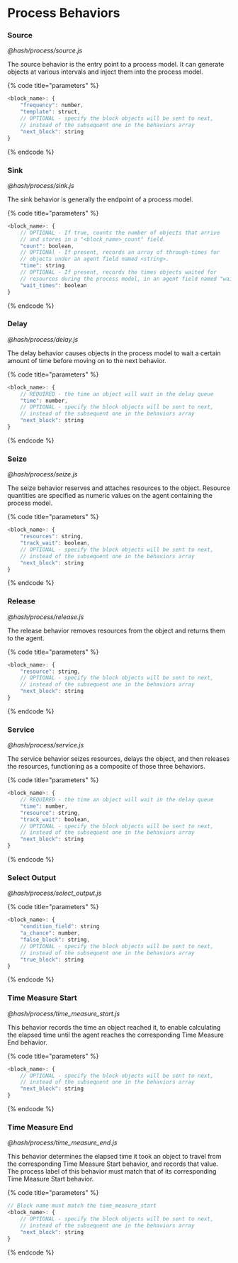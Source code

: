 # Process Behaviors

### Source

_@hash/process/source.js_

The source behavior is the entry point to a process model. It can generate objects at various intervals and inject them into the process model.

{% code title="parameters" %}
```javascript
<block_name>: {
    "frequency": number,
    "template": struct,
    // OPTIONAL - specify the block objects will be sent to next, 
    // instead of the subsequent one in the behaviors array 
    "next_block": string 
}
```
{% endcode %}

### Sink

_@hash/process/sink.js_

The sink behavior is generally the endpoint of a process model.

{% code title="parameters" %}
```javascript
<block_name>: {
    // OPTIONAL - If true, counts the number of objects that arrive
    // and stores in a "<block_name>_count" field.
    "count": boolean,
    // OPTIONAl - If present, records an array of through-times for 
    // objects under an agent field named <string>.
    "time": string
    // OPTIONAL - If present, records the times objects waited for 
    // resources during the process model, in an agent field named "wait_times".
    "wait_times": boolean
}
```
{% endcode %}

### Delay

_@hash/process/delay.js_

The delay behavior causes objects in the process model to wait a certain amount of time before moving on to the next behavior.

{% code title="parameters" %}
```javascript
<block_name>: {
    // REQUIRED - the time an object will wait in the delay queue
    "time": number,
    // OPTIONAL - specify the block objects will be sent to next, 
    // instead of the subsequent one in the behaviors array 
    "next_block": string 
}
```
{% endcode %}

### Seize

_@hash/process/seize.js_

The seize behavior reserves and attaches resources to the object. Resource quantities are specified as numeric values on the agent containing the process model.

{% code title="parameters" %}
```javascript
<block_name>: {
    "resources": string,
    "track_wait": boolean,
    // OPTIONAL - specify the block objects will be sent to next, 
    // instead of the subsequent one in the behaviors array 
    "next_block": string 
}
```
{% endcode %}

### Release

_@hash/process/release.js_

The release behavior removes resources from the object and returns them to the agent.

{% code title="parameters" %}
```javascript
<block_name>: {
    "resource": string,
    // OPTIONAL - specify the block objects will be sent to next, 
    // instead of the subsequent one in the behaviors array 
    "next_block": string 
}
```
{% endcode %}

### Service

_@hash/process/service.js_

The service behavior seizes resources, delays the object, and then releases the resources, functioning as a composite of those three behaviors.

{% code title="parameters" %}
```javascript
<block_name>: {
    // REQUIRED - the time an object will wait in the delay queue
    "time": number,
    "resource": string,
    "track_wait": boolean,
    // OPTIONAL - specify the block objects will be sent to next, 
    // instead of the subsequent one in the behaviors array 
    "next_block": string 
}
```
{% endcode %}

### Select Output

_@hash/process/select\_output.js_

{% code title="parameters" %}
```javascript
<block_name>: {
    "condition_field": string
    "a_chance": number,
    "false_block": string,
    // OPTIONAL - specify the block objects will be sent to next, 
    // instead of the subsequent one in the behaviors array 
    "true_block": string 
}
```
{% endcode %}

### Time Measure Start

_@hash/process/time\_measure\_start.js_

This behavior records the time an object reached it, to enable calculating the elapsed time until the agent reaches the corresponding Time Measure End behavior.

{% code title="parameters" %}
```javascript
<block_name>: {
    // OPTIONAL - specify the block objects will be sent to next, 
    // instead of the subsequent one in the behaviors array 
    "next_block": string 
}
```
{% endcode %}

### Time Measure End

_@hash/process/time\_measure\_end.js_

This behavior determines the elapsed time it took an object to travel from the corresponding Time Measure Start behavior, and records that value. The process label of this behavior must match that of its corresponding Time Measure Start behavior.

{% code title="parameters" %}
```javascript
// Block name must match the time_measure_start
<block_name>: {
    // OPTIONAL - specify the block objects will be sent to next, 
    // instead of the subsequent one in the behaviors array 
    "next_block": string 
}
```
{% endcode %}

